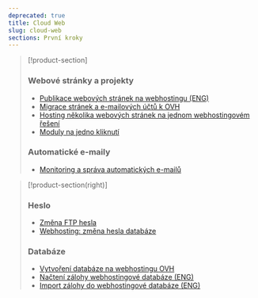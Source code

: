 ```yaml
---
deprecated: true
title: Cloud Web
slug: cloud-web
sections: První kroky
---
```


> [!product-section]
>
> ### Webové stránky a projekty
>
> - [Publikace webových stránek na webhostingu (ENG)](https://docs.ovh.com/gb/en/hosting/web_hosting_how_to_get_my_website_online/)
> - [Migrace stránek a e-mailových účtů k OVH](https://docs.ovh.com/cz/cs/hosting/migrace-stranek-k-ovh/)
> - [Hosting několika webových stránek na jednom webhostingovém řešení](https://docs.ovh.com/cz/cs/hosting/konfigurace-multisite-webhosting/)
> - [Moduly na jedno kliknutí](https://docs.ovh.com/cz/cs/hosting/moduly-na-jedno-kliknuti/)
>
> ### Automatické e-maily
>
> - [Monitoring a správa automatických e-mailů](https://docs.ovh.com/cz/cs/hosting/monitoring-automatickych-emailu/)
>

> [!product-section(right)]
>
> ### Heslo
>
> - [Změna FTP hesla](https://docs.ovh.com/cz/cs/hosting/zmena-hesla-ftp/)
> - [Webhosting: změna hesla databáze](https://docs.ovh.com/cz/cs/hosting/zmena-hesla-databaze/)
>
> ### Databáze
>
> - [Vytvoření databáze na webhostingu OVH](https://docs.ovh.com/cz/cs/hosting/vytvoreni-databaze/)
> - [Načtení zálohy webhostingové databáze (ENG)](https://docs.ovh.com/gb/en/hosting/web_hosting_database_export_guide/)
> - [Import zálohy do webhostingové databáze (ENG)](https://docs.ovh.com/gb/en/hosting/web_hosting_guide_to_importing_a_mysql_database/)
>